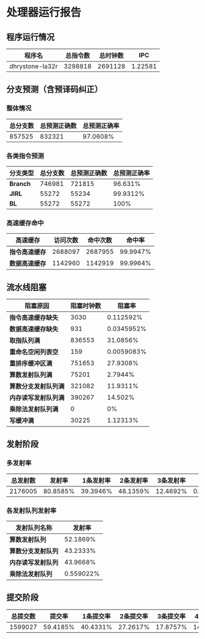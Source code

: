 # 处理器运行报告
## 程序运行情况
|程序名|总指令数|总时钟数|IPC|
|---|---|---|---|
|dhrystone-la32r|3298818|2691128|1.22581|

## 分支预测（含预译码纠正）
### 整体情况
|总分支数|总预测正确数|总预测正确率|
|---|---|---|
|857525|832321|97.0608%|

### 各类指令预测
|分支类型|总分支数|总预测正确数|总预测正确率|
|---|---|---|---|
|**Branch**| 746981 | 721815 | 96.631%|
|**JIRL**| 55272 | 55234 | 99.9312%|
|**BL**| 55272 | 55272 | 100%|

### 高速缓存命中
|高速缓存|访问次数|命中次数|命中率|
|---|---|---|---|
|**指令高速缓存**| 2688097 | 2687955 | 99.9947%|
|**数据高速缓存**| 1142960 | 1142919 | 99.9964%|
## 流水线阻塞
|阻塞原因|阻塞时钟数|阻塞率|
|---|---|---|
|**指令高速缓存缺失**| 3030 | 0.112592%|
|**数据高速缓存缺失**| 931 | 0.0345952%|
|**取指队列满**| 836553 | 31.0856%|
|**重命名空闲列表空**|159 | 0.0059083%|
|**重排序缓冲区满**|751653 | 27.9308%|
|**算数发射队列满**|75201 | 2.7944%|
|**算数分支发射队列满**|321082 | 11.9311%|
|**内存读写发射队列满**|390267 | 14.502%|
|**乘除法发射队列满**|0 | 0%|
|**写缓冲满**|30225 | 1.12313%|

## 发射阶段
### 多发射率
|总发射数|发射率|1条发射率|2条发射率|3条发射率|4条发射率|
|---|---|---|---|---|---|
|2176005|80.8585%|39.3946%|48.1359%|12.4692%|0.00032169%|

### 各发射队列发射率
|发射队列名称|发射率|
|---|---|
|**算数发射队列**|52.1869%|
|**算数分支发射队列**|43.2333%|
|**内存读写发射队列**|43.9668%|
|**乘除法发射队列**|0.559022%|

## 提交阶段
|总提交数|提交率|1条提交率|2条提交率|3条提交率|4条提交率|
|---|---|---|---|---|---|
|1599027|59.4185%|40.4331%|27.2617%|17.8757%|14.4295%|
